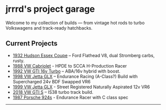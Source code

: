 # jrrrd's project garage

Welcome to my collection of builds — from vintage hot rods to turbo Volkswagens and track-ready hatchbacks.

## Current Projects
- [1932 Hudson Essex Coupe](cars/hudson-essex.md) – Ford Flathead V8, dual Stromberg carbs, rusty.
- [1988 VW Cabriolet](cars/mk1-cabriolet.md) - HPDE to SCCA H-Production Racer
- [1992 VW GTI 16v Turbo](cars/mk2-16vt.md) – ABA/16v hybrid with boost.
- [1998 VW Jetta GLX](cars/98-vr6-jetta.md) – Endurance Racing (A-Class?) Build with Supercharged 24v BDF Swapped VR6
- [1999 VW Jetta GLX](cars/99-vr6-jetta.md) - Street Registered Naturally Aspirated 12v VR6
- [2018 VW GTI S](cars/mk7-5-gti.md) – IS38 turbo track build.
- [1987 Porsche 924s](cars/87-porsche-924.md) - Endurance Racer with C class spec 

---
